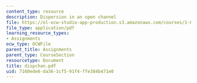 ```yaml
---
content_type: resource
description: Dispersion in an open channel
file: https://ol-ocw-studio-app-production.s3.amazonaws.com/courses/1-63-advanced-fluid-dynamics-of-the-environment-fall-2002/7160ede6da361cf591f4ffe384b471e0_dispchan.pdf
file_type: application/pdf
learning_resource_types:
- Assignments
ocw_type: OCWFile
parent_title: Assignments
parent_type: CourseSection
resourcetype: Document
title: dispchan.pdf
uid: 7160ede6-da36-1cf5-91f4-ffe384b471e0
---
```

